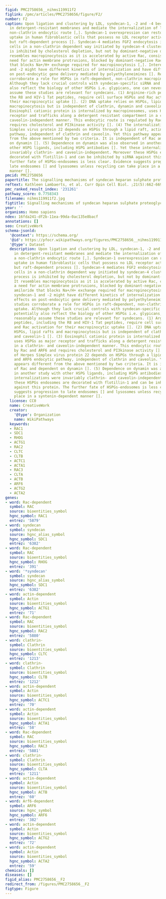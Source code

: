 ```yaml
---
figid: PMC2758656__nihms119911f2
figlink: /pmc/articles/PMC2758656/figure/F2/
number: F2
caption: Upon ligation and clustering by LDL, syndecan-1, -2 and -4 become enriched
  in detergent-resistant membranes and mediate the internalization of ligand via a
  non-clathrin endocytic route [,]. Syndecan-1 overexpression can restore apoE-VLDL
  uptake in human fibroblastic cells that possess no LDL receptor activity by non-clathrin,
  but raft-dependent process []. Syndecan-4 mediates FGF2 endocytosis in endothelial
  cells in a non-clathrin dependent way initiated by syndecan-4 clustering. This process
  is inhibited by cholesterol depletion, but not by dominant-negative dynamins. It
  resembles macropinocytosis as it is accelerated by active Rac, consistent with a
  need for actin membrane protrusions, blocked by dominant-negative Rac and by amiloride
  that blocks Na+/H+ exchange required for macropinocytosis [,]. Interestingly, syndecan-1
  and -2 might have different kinetics of internalization and have differential effects
  on post-endocytic gene delivery mediated by polyethyleneimines []. Recent studies
  corroborate a role for HSPGs in raft-dependent, non-clathrin macropinocytic uptake.
  Although they lack crucial controls with syndecan-specific siRNA and thereby potentially
  also reflect the biology of other HSPGs i.e. glypicans, one can nevertheless reasonably
  assume these studies are relevant for syndecans. (1) Arginine-rich peptides, including
  the R8 and HIV-1 Tat peptides, require cell surface HSPGs and Rac activation for
  their macropinocytic uptake []. (2) DNA uptake relies on HSPGs, lipid rafts and
  macropinocytosis but is independent of clathrin, dynamin and caveolin-1 []. (3)
  Eosinophil cationic protein is internalized by macropinosomes, uses HSPGs as major
  receptor and trafficks along a detergent resistant compartment in a clathrin- and
  caveolin-independent manner. This endocytic route is regulated by Rac and ARF6 and
  requires cholesterol and PI3kinase activity []. (4) The internalization of Herpes
  Simplex virus protein 22 depends on HSPGs through a lipid raft, actin and ARF6 endocytic
  pathway, independent of clathrin and caveolin. Yet this pathway appears different
  from the above mentioned by two criteria. It is independent of Rac and dependent
  on dynamin []. (5) Dependence on dynamin was also observed in another study with
  other HSPG ligands, including HSPG antibodies []. Yet these internalizations were
  invariably clathrin- and caveolin-independent. Moreover these HSPGs endosomes are
  decorated with flotillin-1 and can be inhibited by siRNA against this protein. The
  further fate of HSPGs-endosomes is less clear. Evidence suggests progression to
  late endosomes [] and lysosomes unless recycling can take place in a syntenin-dependent
  manner [].
pmcid: PMC2758656
papertitle: The signalling mechanisms of syndecan heparan sulphate proteoglycans.
reftext: Kathleen Lambaerts, et al. Curr Opin Cell Biol. ;21(5):662-669.
pmc_ranked_result_index: '231261'
pathway_score: 0.7758343
filename: nihms119911f2.jpg
figtitle: Signalling mechanisms of syndecan heparan sulphate proteoglycans
year: ''
organisms: Homo sapiens
ndex: 16fda241-df2b-11ea-99da-0ac135e8bacf
annotations: []
seo: CreativeWork
schema-jsonld:
  '@context': https://schema.org/
  '@id': https://pfocr.wikipathways.org/figures/PMC2758656__nihms119911f2.html
  '@type': Dataset
  description: Upon ligation and clustering by LDL, syndecan-1, -2 and -4 become enriched
    in detergent-resistant membranes and mediate the internalization of ligand via
    a non-clathrin endocytic route [,]. Syndecan-1 overexpression can restore apoE-VLDL
    uptake in human fibroblastic cells that possess no LDL receptor activity by non-clathrin,
    but raft-dependent process []. Syndecan-4 mediates FGF2 endocytosis in endothelial
    cells in a non-clathrin dependent way initiated by syndecan-4 clustering. This
    process is inhibited by cholesterol depletion, but not by dominant-negative dynamins.
    It resembles macropinocytosis as it is accelerated by active Rac, consistent with
    a need for actin membrane protrusions, blocked by dominant-negative Rac and by
    amiloride that blocks Na+/H+ exchange required for macropinocytosis [,]. Interestingly,
    syndecan-1 and -2 might have different kinetics of internalization and have differential
    effects on post-endocytic gene delivery mediated by polyethyleneimines []. Recent
    studies corroborate a role for HSPGs in raft-dependent, non-clathrin macropinocytic
    uptake. Although they lack crucial controls with syndecan-specific siRNA and thereby
    potentially also reflect the biology of other HSPGs i.e. glypicans, one can nevertheless
    reasonably assume these studies are relevant for syndecans. (1) Arginine-rich
    peptides, including the R8 and HIV-1 Tat peptides, require cell surface HSPGs
    and Rac activation for their macropinocytic uptake []. (2) DNA uptake relies on
    HSPGs, lipid rafts and macropinocytosis but is independent of clathrin, dynamin
    and caveolin-1 []. (3) Eosinophil cationic protein is internalized by macropinosomes,
    uses HSPGs as major receptor and trafficks along a detergent resistant compartment
    in a clathrin- and caveolin-independent manner. This endocytic route is regulated
    by Rac and ARF6 and requires cholesterol and PI3kinase activity []. (4) The internalization
    of Herpes Simplex virus protein 22 depends on HSPGs through a lipid raft, actin
    and ARF6 endocytic pathway, independent of clathrin and caveolin. Yet this pathway
    appears different from the above mentioned by two criteria. It is independent
    of Rac and dependent on dynamin []. (5) Dependence on dynamin was also observed
    in another study with other HSPG ligands, including HSPG antibodies []. Yet these
    internalizations were invariably clathrin- and caveolin-independent. Moreover
    these HSPGs endosomes are decorated with flotillin-1 and can be inhibited by siRNA
    against this protein. The further fate of HSPGs-endosomes is less clear. Evidence
    suggests progression to late endosomes [] and lysosomes unless recycling can take
    place in a syntenin-dependent manner [].
  license: CC0
  name: CreativeWork
  creator:
    '@type': Organization
    name: WikiPathways
  keywords:
  - RAC1
  - SDC1
  - RHOG
  - ACTG1
  - RAC2
  - CLTC
  - CLTB
  - ACTC1
  - ACTA1
  - RAC3
  - CLTA
  - ACTB
  - ARF6
  - ACTG2
  - ACTA2
genes:
- word: Rac-dependent
  symbol: RAC
  source: bioentities_symbol
  hgnc_symbol: RAC1
  entrez: '5879'
- word: syndecan
  symbol: syndecan
  source: hgnc_alias_symbol
  hgnc_symbol: SDC1
  entrez: '6382'
- word: Rac-dependent
  symbol: RAC
  source: bioentities_symbol
  hgnc_symbol: RHOG
  entrez: '391'
- word: '*syndecan'
  symbol: syndecan
  source: hgnc_alias_symbol
  hgnc_symbol: SDC1
  entrez: '6382'
- word: actin-dependent
  symbol: Actin
  source: bioentities_symbol
  hgnc_symbol: ACTG1
  entrez: '71'
- word: Rac-dependent
  symbol: RAC
  source: bioentities_symbol
  hgnc_symbol: RAC2
  entrez: '5880'
- word: clathrin-
  symbol: Clathrin
  source: bioentities_symbol
  hgnc_symbol: CLTC
  entrez: '1213'
- word: clathrin-
  symbol: Clathrin
  source: bioentities_symbol
  hgnc_symbol: CLTB
  entrez: '1212'
- word: actin-dependent
  symbol: Actin
  source: bioentities_symbol
  hgnc_symbol: ACTC1
  entrez: '70'
- word: actin-dependent
  symbol: Actin
  source: bioentities_symbol
  hgnc_symbol: ACTA1
  entrez: '58'
- word: Rac-dependent
  symbol: RAC
  source: bioentities_symbol
  hgnc_symbol: RAC3
  entrez: '5881'
- word: clathrin-
  symbol: Clathrin
  source: bioentities_symbol
  hgnc_symbol: CLTA
  entrez: '1211'
- word: actin-dependent
  symbol: Actin
  source: bioentities_symbol
  hgnc_symbol: ACTB
  entrez: '60'
- word: Arf6-dependent
  symbol: ARF6
  source: hgnc_symbol
  hgnc_symbol: ARF6
  entrez: '382'
- word: actin-dependent
  symbol: Actin
  source: bioentities_symbol
  hgnc_symbol: ACTG2
  entrez: '72'
- word: actin-dependent
  symbol: Actin
  source: bioentities_symbol
  hgnc_symbol: ACTA2
  entrez: '59'
chemicals: []
diseases: []
figid_alias: PMC2758656__F2
redirect_from: /figures/PMC2758656__F2
figtype: Figure
---
```

